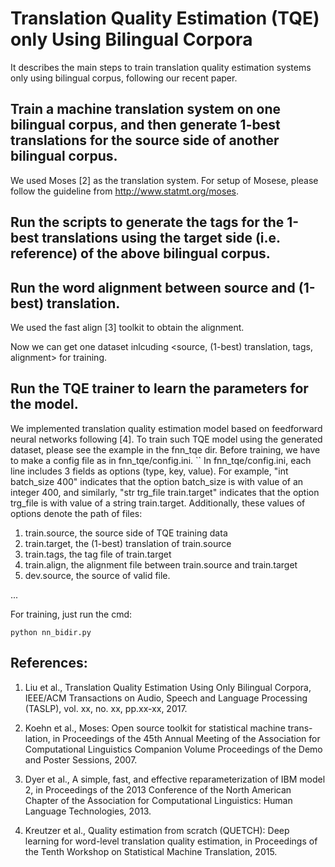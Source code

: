 # Translation Quality Estimation (TQE) only Using Bilingual Corpora 

It describes the main steps to train translation quality estimation systems only using bilingual corpus,
following our recent paper. 

## Train a machine translation system on one bilingual corpus, and then generate 1-best translations for the source side of another bilingual corpus. 
We used Moses [2] as the translation system. For setup of Mosese, please follow the guideline from 
http://www.statmt.org/moses.


## Run the scripts to generate the tags for the 1-best translations using the target side (i.e. reference) of the above bilingual corpus.


## Run the word alignment between source and (1-best) translation.
We used the fast align [3] toolkit to obtain the alignment.

Now we can get one dataset inlcuding <source, (1-best) translation, tags, alignment> for training.

## Run the TQE trainer to learn the parameters for the model. 
We implemented translation quality estimation model based on feedforward neural networks following [4].
To train such TQE model using the generated dataset, please see the example in the fnn_tqe dir.
Before training, we have to make a config file as in fnn_tqe/config.ini.
``
In fnn_tqe/config.ini, each line includes 3 fields as options (type, key, value). For example,
"int batch_size  400" indicates that the option batch_size is with value of an integer 400, and similarly,
"str trg_file train.target" indicates that the option trg_file is with value of a string train.target.
Additionally, these values of options denote the path of files: 
1. train.source, the source side of TQE training data
2. train.target, the (1-best) translation of train.source
3. train.tags, the tag file of train.target
4. train.align, the alignment file between train.source and train.target
5. dev.source, the source of valid file.

...


For training, just run the cmd:

``
python nn_bidir.py
`` 

## References:
1. Liu et al., Translation Quality Estimation Using Only Bilingual Corpora, 
IEEE/ACM Transactions on Audio, Speech and Language Processing
(TASLP), vol. xx, no. xx, pp.xx-xx, 2017.

2. Koehn et al., Moses: Open source toolkit for statistical machine trans- lation, in Proceedings of the 45th Annual Meeting of the Association for Computational Linguistics Companion Volume Proceedings of the Demo and Poster Sessions, 2007. 

3. Dyer et al., A simple, fast, and effective reparameterization of IBM model 2,
 in Proceedings of the 2013 Conference of the North American Chapter of the Association for Computational Linguistics: Human Language Technologies, 2013.

4. Kreutzer et al., Quality estimation from scratch (QUETCH): Deep learning for word-level translation 
quality estimation, in Proceedings of the Tenth Workshop on Statistical Machine Translation, 2015. 


